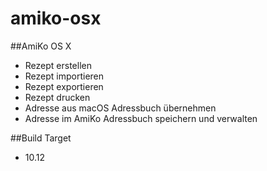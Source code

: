 amiko-osx
=========

##AmiKo OS X
* Rezept erstellen
* Rezept importieren
* Rezept exportieren
* Rezept drucken
* Adresse aus macOS Adressbuch übernehmen
* Adresse im AmiKo Adressbuch speichern und verwalten

##Build Target
* 10.12
